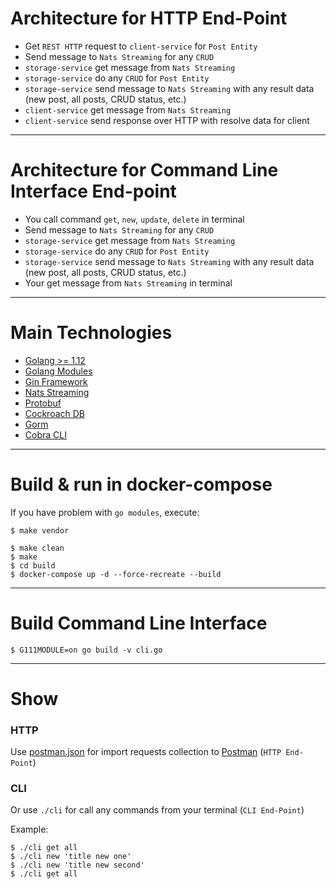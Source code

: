 # Architecture for HTTP End-Point

- Get `REST HTTP` request to `client-service` for `Post Entity`
- Send message to `Nats Streaming` for any `CRUD`
- `storage-service` get message from `Nats Streaming`
- `storage-service` do any `CRUD` for `Post Entity` 
- `storage-service` send message to `Nats Streaming` 
with any result data (new post, all posts, CRUD status, etc.)
- `client-service` get message from `Nats Streaming`
- `client-service` send response over HTTP with resolve data for client

---
# Architecture for Command Line Interface End-point

- You call command `get`, `new`, `update`, `delete` in terminal
- Send message to `Nats Streaming` for any `CRUD`
- `storage-service` get message from `Nats Streaming`
- `storage-service` do any `CRUD` for `Post Entity` 
- `storage-service` send message to `Nats Streaming` 
with any result data (new post, all posts, CRUD status, etc.)
- Your get message from `Nats Streaming` in terminal

---
# Main Technologies

- [Golang >= 1.12](https://golang.org/)
- [Golang Modules](https://github.com/golang/go/wiki/Modules)
- [Gin Framework](https://github.com/gin-gonic/gin)
- [Nats Streaming](https://nats.io/documentation/streaming/nats-streaming-quickstart/)
- [Protobuf](https://github.com/gogo/protobuf)
- [Cockroach DB](https://www.cockroachlabs.com/)
- [Gorm](http://gorm.io/docs/)
- [Cobra CLI](https://github.com/spf13/cobra)

---
# Build & run in docker-compose


If you have problem with `go modules`, execute: 
```
$ make vendor
```

```
$ make clean
$ make
$ cd build
$ docker-compose up -d --force-recreate --build
```

---
# Build Command Line Interface

```
$ G111MODULE=on go build -v cli.go
```

---
# Show

### HTTP

Use [postman.json](postman.json) for import requests collection 
to [Postman](https://www.getpostman.com/) (`HTTP End-Point`)

### CLI
Or use `./cli` for call any commands from your terminal (`CLI End-Point`)

Example:
```
$ ./cli get all
$ ./cli new 'title new one'
$ ./cli new 'title new second'
$ ./cli get all
```

